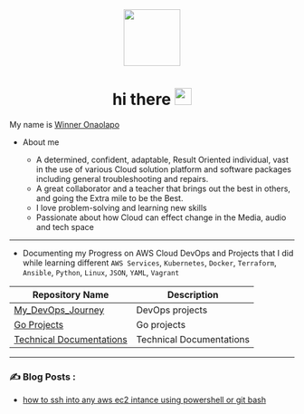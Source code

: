 <div id="header" align="center">
  <img src="https://media.giphy.com/media/M9gbBd9nbDrOTu1Mqx/giphy.gif" width="100"/>
</div>
<h1 align="center">
  hi there
  <img src="https://media.giphy.com/media/hvRJCLFzcasrR4ia7z/giphy.gif" width="30px"/>
</h1>

My name is [Winner Onaolapo](https://www.linkedin.com/in/winneronaolapo/)

- About me

    * A determined, confident, adaptable, Result Oriented individual, vast in the use of various Cloud solution platform and software packages including general troubleshooting and repairs. 
    * A great collaborator and a teacher that brings out the best in others, and going the Extra mile to be the Best.
    * I love problem-solving and learning new skills 
    * Passionate about how Cloud can effect change in the Media, audio and tech space 

----

- Documenting my Progress on AWS Cloud DevOps and Projects that I did while learning different  `AWS Services`,  `Kubernetes`, `Docker`, `Terraform`, `Ansible`, `Python`, `Linux`, `JSON`, `YAML`, `Vagrant`


| Repository Name | Description  |
  | ------ | ------ |
| [My_DevOps_Journey](https://github.com/WinnusJohn/My_DevOps_Journey.git) | DevOps projects |
| [Go Projects](git@github.com:winnusjohn/GoProjects.git) | Go projects |
| [Technical Documentations](git@github.com:winnusjohn/GoProjects.git) | Technical Documentations |


---

### :writing_hand: Blog Posts :

   * [how to ssh into any aws ec2 intance using powershell or git bash](https://winneronaolapo.hashnode.dev/how-to-ssh-into-any-aws-ec2-instance-using-windowspowershell-or-git-bash)
